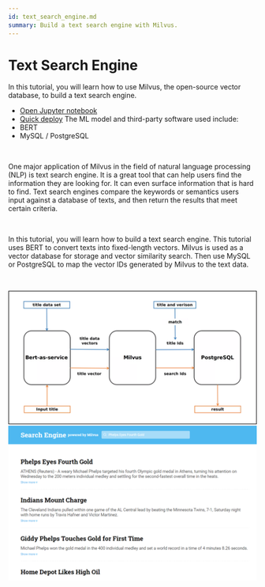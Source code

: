 ```yaml
---
id: text_search_engine.md
summary: Build a text search engine with Milvus. 
---
```


# Text Search Engine

In this tutorial, you will learn how to use Milvus, the open-source vector database, to build a text search engine.
- [Open Jupyter notebook](https://github.com/milvus-io/bootcamp/blob/master/solutions/text_search_engine/text_search_engine.ipynb)
- [Quick deploy](https://github.com/milvus-io/bootcamp/blob/master/solutions/text_search_engine/quick_deploy)
The ML model and third-party software used include:
- BERT
- MySQL / PostgreSQL

<br/>

One major application of Milvus in the field of natural language processing (NLP) is text search engine. It is a great tool that can help users find the information they are looking for. It can even surface information that is hard to find. Text search engines compare the keywords or semantics users input against a database of texts, and then return the results that meet certain criteria. 

<br/>

In this tutorial, you will learn how to build a text search engine. This tutorial uses BERT to convert texts into fixed-length vectors. Milvus is used as a vector database for storage and vector similarity search. Then use MySQL or PostgreSQL to map the vector IDs generated by Milvus to the text data.

<br/>

![text_search_engine](../../../assets/text_search_engine.png)
![text_search_engine](../../../assets/text_search_engine_demo.png)
